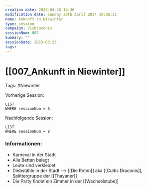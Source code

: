 ```yaml
---
creation date: 2024-04-28 19:36 
modification date: Sunday 28th April 2024 19:36:22 
name: Ankunft in Niewinter
type: session 
campaign: VisDraconis
sessionNum: 007
Summary: ""
sessionDate: 2023-03-23
tags:
--- 
```


# [[007_Ankunft in Niewinter]]

Tags: #Niewinter 

Vorherige Session: 
```dataview
LIST
WHERE sessionNum = 6
```
Nachfolgende Session: 
```dataview
LIST
WHERE sessionNum = 8
```

### Informationen:
- Karneval in der Stadt
- Alle Betten belegt
- Leute sind verkleidet
- Diebstähle in der Stadt --> [[Die Roten]] aka [[Cultis Draconis]], Splittergruppe der [[Thayaner]]
- Die Party findet ein Zimmer in der [[Wechselstube]]
